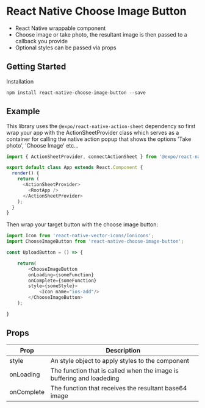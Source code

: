 # React Native Choose Image Button

* React Native wrappable component
* Choose image or take photo, the resultant image is then passed to a callback you provide
* Optional styles can be passed via props

## Getting Started

Installation

`npm install react-native-choose-image-button --save`

## Example

This library uses the `@expo/react-native-action-sheet` dependency so first wrap your app with the ActionSheetProvider class which serves as a container for
calling the native action popup that shows the options 'Take photo', 'Choose Image' etc...

```javascript
import { ActionSheetProvider, connectActionSheet } from '@expo/react-native-action-sheet';

export default class App extends React.Component {
  render() {
    return (
      <ActionSheetProvider>
        <RootApp />
      </ActionSheetProvider>
    );
  }
}
```

Then wrap your target button with the choose image button:

```javascript
import Icon from 'react-native-vector-icons/Ionicons';
import ChooseImageButton from 'react-native-choose-image-button';

const UploadButton = () => {

    return(
        <ChooseImageButton
        onLoading={someFunction}
        onComplete={someFunction}
        style={someStyle}>
            <Icon name="ios-add"/>
        </ChooseImageButton>
    );

}
```

## Props

| Prop       | Description                                                           |
|------------|-----------------------------------------------------------------------|
| style      | An style object to apply styles to the component                      |
| onLoading  | The function that is called when the image is buffering and loadeding |
| onComplete | The function that receives the resultant base64 image                 |